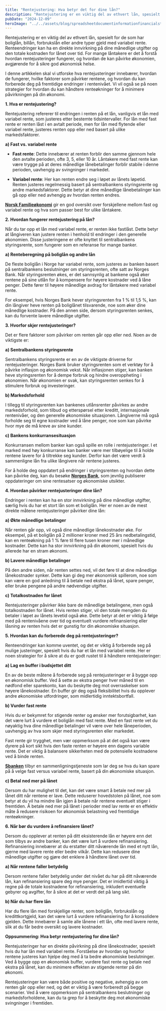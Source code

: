 ```yaml
---
title: "Rentejustering: Hva betyr det for dine lån?"
description: "Rentejustering er en viktig del av ethvert lån, spesielt for de som har boliglån, billån, forbrukslån eller andre typer gjeld med variabel rente. Renteendringer kan ha en direkte innvirkning på dine månedlige utgifter og den totale kostnaden for lånet over tid. For mange låntakere er det å forstå hvordan rentejusteringer fungerer, og hvordan de kan &#8230; Read more"
pubDate: "2024-12-09"
heroImage: "../../assets/blog/spreadsheetdocumentinformationfinancialstartupconc.jpg"
---
```


Rentejustering er en viktig del av ethvert lån, spesielt for de som har boliglån, billån, forbrukslån eller andre typer gjeld med variabel rente. Renteendringer kan ha en direkte innvirkning på dine månedlige utgifter og den totale kostnaden for lånet over tid. For mange låntakere er det å forstå hvordan rentejusteringer fungerer, og hvordan de kan påvirke økonomien, avgjørende for å sikre god økonomisk helse.

I denne artikkelen skal vi utforske hva rentejusteringer innebærer, hvordan de fungerer, hvilke faktorer som påvirker rentene, og hvordan du kan forberede deg på fremtidige endringer i rentenivået. Vi vil også se på noen strategier for hvordan du kan håndtere renteøkninger for å minimere påvirkningen på din økonomi.

**1. Hva er rentejustering?**

Rentejustering refererer til endringen i renten på et lån, vanligvis et lån med variabel rente, som justeres etter bestemte tidsintervaller. For lån med fast rente er renten låst i en avtalt periode, men for lån med flytende eller variabel rente, justeres renten opp eller ned basert på ulike markedsfaktorer.

**a) Fast vs. variabel rente**

- **Fast rente**: Dette innebærer at renten forblir den samme gjennom hele den avtalte perioden, ofte 3, 5, eller 10 år. Låntakere med fast rente kan være trygge på at deres månedlige lånebetalinger forblir stabile i denne perioden, uavhengig av svingninger i markedet.

- **Variabel rente**: Her kan renten endre seg i løpet av lånets løpetid. Renten justeres regelmessig basert på sentralbankens styringsrente og andre markedsfaktorer. Dette betyr at dine månedlige lånebetalinger kan gå opp eller ned avhengig av hvordan renten endres.

**[Norsk Familieøkonomi](https://www.norskfamilie.no)** gir en god oversikt over forskjellene mellom fast og variabel rente og hva som passer best for ulike låntakere.

**2. Hvordan fungerer rentejustering på lån?**

Når du tar opp et lån med variabel rente, er renten ikke fastlåst. Dette betyr at långiveren kan justere renten i henhold til endringer i den generelle økonomien. Disse justeringene er ofte knyttet til sentralbankens styringsrente, som fungerer som en referanse for mange banker.

**a) Renteberegning på boliglån og andre lån**

De fleste boliglån i Norge har variabel rente, som justeres av banken basert på sentralbankens beslutninger om styringsrenten, ofte satt av Norges Bank. Når styringsrenten økes, er det sannsynlig at bankene også øker rentene på sine utlån for å kompensere for høyere kostnader ved å låne penger. Dette fører til høyere månedlige avdrag for låntakere med variabel rente.

For eksempel, hvis Norges Bank hever styringsrenten fra 1 % til 1,5 %, kan din långiver heve renten på boliglånet tilsvarende, noe som øker dine månedlige kostnader. På den annen side, dersom styringsrenten senkes, kan du forvente lavere månedlige utgifter.

**3. Hvorfor skjer rentejusteringer?**

Det er flere faktorer som påvirker om renten går opp eller ned. Noen av de viktigste er:

**a) Sentralbankens styringsrente**

Sentralbankens styringsrente er en av de viktigste driverne for rentejusteringer. Norges Bank bruker styringsrenten som et verktøy for å påvirke inflasjon og økonomisk vekst. Når inflasjonen stiger, kan banken heve styringsrenten for å dempe forbruk og hindre overoppheting i økonomien. Når økonomien er svak, kan styringsrenten senkes for å stimulere forbruk og investeringer.

**b) Markedsforhold**

I tillegg til styringsrenten kan bankenes utlånsrenter påvirkes av andre markedsforhold, som tilbud og etterspørsel etter kreditt, internasjonale rentenivåer, og den generelle økonomiske situasjonen. Långiverne må også forholde seg til egne kostnader ved å låne penger, noe som kan påvirke hvor mye de må kreve av sine kunder.

**c) Bankens konkurransesituasjon**

Konkurransen mellom banker kan også spille en rolle i rentejusteringer. I et marked med høy konkurranse kan banker være mer tilbøyelige til å holde rentene lavere for å tiltrekke seg kunder. Derfor kan det være verdt å sammenligne lån fra ulike långivere når rentene justeres.

For å holde deg oppdatert på endringer i styringsrenten og hvordan dette kan påvirke deg, kan du besøke **[Norges Bank](https://www.norges-bank.no)**, som jevnlig publiserer oppdateringer om sine rentesatser og økonomiske utsikter.

**4. Hvordan påvirker rentejusteringer dine lån?**

Endringer i renten kan ha en stor innvirkning på dine månedlige utgifter, særlig hvis du har et stort lån som et boliglån. Her er noen av de mest direkte måtene rentejusteringer påvirker dine lån:

**a) Økte månedlige betalinger**

Når renten går opp, vil også dine månedlige lånekostnader øke. For eksempel, på et boliglån på 2 millioner kroner med 25 års nedbetalingstid, kan en renteøkning på 1 % føre til flere tusen kroner mer i månedlige kostnader. Dette kan ha stor innvirkning på din økonomi, spesielt hvis du allerede har en stram økonomi.

**b) Lavere månedlige betalinger**

På den andre siden, når renten settes ned, vil det føre til at dine månedlige lånekostnader synker. Dette kan gi deg mer økonomisk spillerom, noe som kan være en god anledning til å betale ned ekstra på lånet, spare penger, eller bruke pengene på andre nødvendige utgifter.

**c) Totalkostnaden for lånet**

Rentejusteringer påvirker ikke bare de månedlige betalingene, men også totalkostnaden for lånet. Hvis renten stiger, vil den totale mengden du betaler i løpet av lånets levetid også øke. Dette betyr at det er viktig å følge med på rentenivåene over tid og eventuelt vurdere refinansiering eller låsning av renten hvis det er gunstig for din økonomiske situasjon.

**5. Hvordan kan du forberede deg på rentejusteringer?**

Renteendringer kan komme uventet, og det er viktig å forberede seg på mulige justeringer, spesielt hvis du har et lån med variabel rente. Her er noen strategier for å sikre at du er godt rustet til å håndtere rentejusteringer:

**a) Lag en buffer i budsjettet ditt**

En av de beste måtene å forberede seg på rentejusteringer er å bygge opp en økonomisk buffer. Ved å sette av ekstra penger hver måned til en nødfond eller sparekonto, kan du beskytte deg mot overraskelser som høyere lånekostnader. En buffer gir deg også fleksibilitet hvis du opplever andre økonomiske utfordringer, som midlertidig inntektsbortfall.

**b) Vurder fast rente**

Hvis du er bekymret for stigende renter og ønsker mer forutsigbarhet, kan det være lurt å vurdere et boliglån med fast rente. Med en fast rente vet du nøyaktig hva dine månedlige betalinger vil være over hele låneperioden, uavhengig av hva som skjer med styringsrenten eller markedet.

Fast rente gir trygghet, men vær oppmerksom på at det også kan være dyrere på kort sikt hvis den faste renten er høyere enn dagens variable rente. Det er viktig å balansere sikkerheten med de potensielle kostnadene ved å binde renten.

**[Sbanken](https://www.sbanken.no)** tilbyr en sammenligningstjeneste som lar deg se hva du kan spare på å velge fast versus variabel rente, basert på din økonomiske situasjon.

**c) Betal ned mer på lånet**

Dersom du har mulighet til det, kan det være smart å betale ned mer på lånet ditt når rentene er lave. Dette reduserer hovedstolen på lånet, noe som betyr at du vil ha mindre lån igjen å betale når rentene eventuelt stiger i fremtiden. Å betale ned mer på lånet i perioder med lav rente er en effektiv måte å redusere risikoen for økonomisk belastning ved fremtidige renteøkninger.

**6. Når bør du vurdere å refinansiere lånet?**

Dersom du opplever at renten på ditt eksisterende lån er høyere enn det som tilbys av andre banker, kan det være lurt å vurdere refinansiering. Refinansiering innebærer at du erstatter ditt nåværende lån med et nytt lån, gjerne med lavere rente eller bedre vilkår. Dette kan redusere dine månedlige utgifter og gjøre det enklere å håndtere lånet over tid.

**a) Når rentene faller betydelig**

Dersom rentene faller betydelig under det nivået du har på ditt nåværende lån, kan refinansiering spare deg mye penger. Det er imidlertid viktig å regne på de totale kostnadene for refinansiering, inkludert eventuelle gebyrer og avgifter, for å sikre at det er verdt det på lang sikt.

**b) Når du har flere lån**

Har du flere lån med forskjellige renter, som boliglån, forbrukslån og kredittkortgjeld, kan det være lurt å vurdere refinansiering for å konsolidere gjelden. Dette innebærer å samle alle lånene i ett lån, ofte med lavere rente, slik at du får bedre oversikt og lavere kostnader.

**Oppsummering: Hva betyr rentejustering for dine lån?**

Rentejusteringer har en direkte påvirkning på dine lånekostnader, spesielt hvis du har lån med variabel rente. Forståelse av hvordan og hvorfor rentene justeres kan hjelpe deg med å ta bedre økonomiske beslutninger. Ved å bygge opp en økonomisk buffer, vurdere fast rente og betale ned ekstra på lånet, kan du minimere effekten av stigende renter på din økonomi.

Rentejusteringer kan være både positive og negative, avhengig av om renten går opp eller ned, og det er viktig å være forberedt på begge scenarier. Ved å være oppmerksom på sentralbankens beslutninger og markedsforholdene, kan du ta grep for å beskytte deg mot økonomiske svingninger i fremtiden.